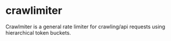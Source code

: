 # crawlimiter
Crawlmiter is a general rate limiter for crawling/api requests using hierarchical token buckets.
